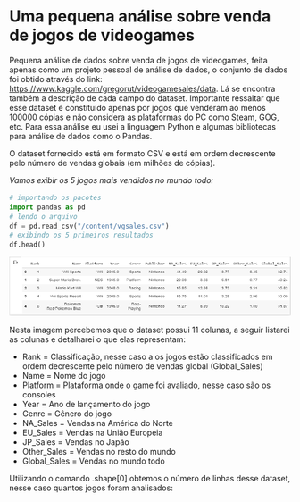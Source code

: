 # Uma pequena análise sobre venda de jogos de videogames

Pequena análise de dados sobre venda de jogos de videogames, feita apenas como um projeto pessoal de análise de dados, o conjunto de dados foi obtido através do link: https://www.kaggle.com/gregorut/videogamesales/data. Lá se encontra também a descrição de cada campo do dataset. Importante ressaltar que esse dataset é constituído apenas por jogos que venderam ao menos 100000 cópias e não considera as plataformas do PC como Steam, GOG, etc.
Para essa análise eu usei a linguagem Python e algumas bibliotecas para análise de dados como o Pandas.

O dataset fornecido está em formato CSV e está em ordem decrescente pelo número de vendas globais (em milhões de cópias).

*Vamos exibir os 5 jogos mais vendidos no mundo todo:*

```python
# importando os pacotes
import pandas as pd
# lendo o arquivo
df = pd.read_csv("/content/vgsales.csv")
# exibindo os 5 primeiros resultados
df.head()

```

![Alt text](https://github.com/johnsigma/videogames/blob/master/imagens/saida01.png "5 jogos mais vendidos de consoles")

Nesta imagem percebemos que o dataset possui 11 colunas, a seguir listarei as colunas e detalharei o que elas representam:
* Rank = Classificação, nesse caso a os jogos estão classificados em ordem decrescente pelo número de vendas global (Global_Sales)
* Name = Nome do jogo
* Platform = Plataforma onde o game foi avaliado, nesse caso são os consoles
* Year = Ano de lançamento do jogo
* Genre = Gênero do jogo
* NA_Sales = Vendas na América do Norte
* EU_Sales = Vendas na União Europeia
* JP_Sales = Vendas no Japão
* Other_Sales = Vendas no resto do mundo
* Global_Sales = Vendas no mundo todo

Utilizando o comando .shape[0] obtemos o número de linhas desse dataset, nesse caso quantos jogos foram analisados:


